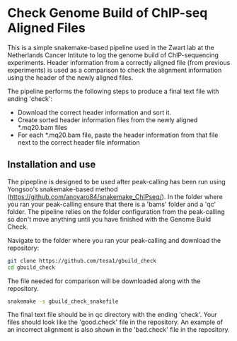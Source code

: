 # Check Genome Build of ChIP-seq Aligned Files

This is a simple snakemake-based pipeline used in the Zwart lab at the Netherlands Cancer Intitute to log the genome build 
of ChIP-sequencing experiments. Header information from a correctly aligned file (from previous experiments) is used as a comparison to check the alignment information using the header of the newly aligned files.

The pipeline performs the following steps to produce a final text file with ending 'check':
  - Download the correct header information and sort it.
  - Create sorted header information files from the newly aligned *.mq20.bam files
  - For each *.mq20.bam file, paste the header information from that file next to the correct header file information
  
 ## Installation and use  ##
 The pipepline is designed to be used after peak-calling has been run using Yongsoo's snakemake-based method 
 (https://github.com/anoyaro84/snakemake_ChIPseq/). In the folder where you ran your peak-calling ensure that there is a 'bams' 
 folder and a 'qc' folder. The pipeline relies on the folder configuration from the peak-calling so don't move anything until
 you have finished with the Genome Build Check.
 
 Navigate to the folder where you ran your peak-calling and download the repository:
 
 ```bash
 git clone https://github.com/tesa1/gbuild_check
 cd gbuild_check
 ```
 
 The file needed for comparison will be downloaded along with the repository.
 
 ```bash
 snakemake -s gbuild_check_snakefile
 ```
 
The final text file should be in qc directory with the ending 'check'. 
Your files should look like the 'good.check' file in the repository. An example of an incorrect alignment is also shown in 
the 'bad.check' file in the repository. 

